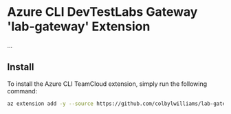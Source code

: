 # Azure CLI DevTestLabs Gateway 'lab-gateway' Extension

...

## Install

To install the Azure CLI TeamCloud extension, simply run the following command:

```sh
az extension add -y --source https://github.com/colbylwilliams/lab-gateway/releases/latest/download/lab_gateway-0.3.0-py2.py3-none-any.whl
```
